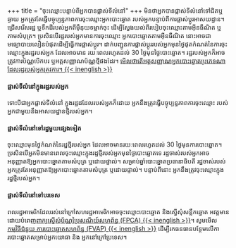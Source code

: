 +++
title = "ចុះឈ្មោះបន្ទាប់ពីឣ្នកបានផ្លាស់ទីលំនៅ"
+++
មិនថាអ្នកបានផ្លាស់ទីលំនៅទៅជិតឬឆ្ងាយ  អ្នកត្រូវតែធ្វើបច្ចុប្បន្នភាពការចុះឈ្មោះអ្នកបោះឆ្នោត របស់អ្នកបន្ទាប់ពីការផ្លាស់ប្តូរអាសយដ្ឋាន។ ជ្រើសរើសរដ្ឋ ឬទឹកដីរបស់អ្នកពីម៉ឺនុយទម្លាក់ចុះ ដើម្បីស្វែងយល់ពីរបៀបចុះឈ្មោះតាមអ៊ីនធឺណិត ឬតាមសំបុត្រ។ ប្រសិនបើរដ្ឋរបស់អ្នកមានការចុះឈ្មោះ អ្នកបោះឆ្នោតតាមអ៊ីនធឺណិត នោះអាចជាមធ្យោបាយលឿនបំផុតដើម្បីធ្វើការផ្លាស់ប្តូរ។ ដាក់បញ្ជូនការផ្លាស់ប្តូររបស់អ្នកមុនថ្ងៃផុតកំណត់នៃការចុះឈ្មោះក្នុងរដ្ឋរបស់អ្នក ដែលអាចមាន រយៈពេលរហូតដល់ 30 ថ្ងៃមុនថ្ងៃបោះឆ្នោត។ រដ្ឋរបស់អ្នកក៏អាចត្រូវការប័ណ្ណបើកបរ ឬអត្តសញ្ញាណប័ណ្ណថ្មីផងដែរ។ [មើលថាតើអត្តសញ្ញាណអ្នកបោះឆ្នោតប្រភេទណាដែលរដ្ឋរបស់អ្នកត្រូវការ។ {{< inenglish >}}](https://www.ncsl.org/research/elections-and-campaigns/voter-id.aspx#Laws%20in%20Effect)

#### ផ្លាស់ទីលំនៅក្នុងរដ្ឋរបស់អ្នក

ទោះបីជាអ្នកផ្លាស់ទីលំនៅ ក្នុងរដ្ឋដដែលរបស់អ្នកក៏ដោយ អ្នកនឹងត្រូវធ្វើបច្ចុប្បន្នភាពការចុះឈ្មោះ របស់អ្នកជាមួយនឹងអាសយដ្ឋានថ្មីរបស់អ្នក។

#### ផ្លាស់ទីលំនៅទៅរដ្ឋមួយផ្សេងទៀត

ចុះឈ្មោះមុនថ្ងៃកំណត់នៃរដ្ឋថ្មីរបស់អ្នក ដែលអាចមានរយៈពេលរហូតដល់ 30 ថ្ងៃមុនការបោះឆ្នោត។ ប្រសិនបើអ្នកមិនមានពេលចុះឈ្មោះក្នុងរដ្ឋថ្មីរបស់អ្នកមុនថ្ងៃបោះឆ្នោតទេ រដ្ឋចាស់របស់អ្នកអាច អនុញ្ញាតឱ្យអ្នកបោះឆ្នោតតាមសំបុត្រ ឬដោយផ្ទាល់។ សម្រាប់ឆ្នាំបោះឆ្នោតប្រធានាធិបតី រដ្ឋចាស់របស់អ្នកត្រូវតែអនុញ្ញាតឱ្យអ្នកបោះឆ្នោតតាមសំបុត្រ ឬដោយផ្ទាល់។ បន្ទាប់ពីនោះ អ្នកនឹងត្រូវចុះឈ្មោះក្នុងរដ្ឋថ្មីរបស់អ្នក។

#### ផ្លាស់ទីលំនៅទៅបរទេស

ពលរដ្ឋអាមេរិកដែលរស់នៅក្រៅសហរដ្ឋអាមេរិកអាចចុះឈ្មោះបោះឆ្នោត និងស្នើសុំសន្លឹកឆ្នោត អវត្តមានដោយបំពេញ[ពាក្យស្នើសុំប័ណ្ណប្រៃសណីយ៍សហព័ន្ធ (FPCA) {{< inenglish >}}](https://www.fvap.gov/eo/overview/materials/forms)។ សូមមើល[កម្មវិធីជំនួយ ការបោះឆ្នោតសហព័ន្ធ (FVAP) {{< inenglish >}}](https://www.fvap.gov/) ដើម្បីរកធនធានបន្ថែមលើការបោះឆ្នោតសម្រាប់ឣ្នកយោធា និង ឣ្នកនៅក្រៅប្រទេស។
